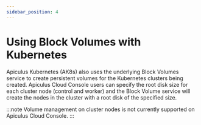 ```yaml
---
sidebar_position: 4
---
```

# Using Block Volumes with Kubernetes

Apiculus Kubernetes (AK8s) also uses the underlying Block Volumes service to create persistent volumes for the Kubernetes clusters being created. Apiculus Cloud Console users can specify the root disk size for each cluster node (control and worker) and the Block Volume service will create the nodes in the cluster with a root disk of the specified size.

:::note
Volume management on cluster nodes is not currently supported on Apiculus Cloud Console.
:::




